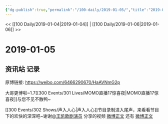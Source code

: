 ```yaml
---
{"dg-publish":true,"permalink":"/100-daily/2019-01-05/","title":"2019-01-05"}
---
```



<< [[100 Daily/2019-01-04\|2019-01-04]] | [[100 Daily/2019-01-06\|2019-01-06]] >>

# 2019-01-05

## 资讯站 记录

原博链接: https://weibo.com/6466290670/HaAVNmG2p

大哥更博啦~1.7[[300 Events/301 Lives/MOMO直播17惊喜夜\|MOMO直播17惊喜夜]]与您不见不散鸭~
[](https://weibo.com/detail/4325161890893975)

[[300 Events/302 Shows/声入人心\|声入人心]]节目录制进入尾声，来看看节目下的欢快的深深吧~谢谢[@王凯歌剧演员](https://weibo.com/n/%E7%8E%8B%E5%87%AF%E6%AD%8C%E5%89%A7%E6%BC%94%E5%91%98) 分享的视频
[微博正文](https://weibo.com/detail/4325232082681677)
还有
[微博正文](https://weibo.com/detail/4325232972115659)
